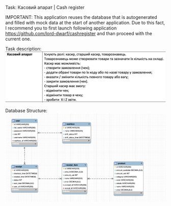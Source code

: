 Task: Касовий апарат | Cash register

IMPORTANT: 
This application reuses the database that is autogenerated and filled with mock data at the start of another application.
Due to this fact, I recommend you to first launch following application https://github.com/lord-dwarf/cashregister and than proceed with the
current one. 

Task description:
![Task text](/src/main/resources/static/task_description.png?raw=true)

Database Structure:
![Task text](/src/main/resources/static/db_view.png?raw=true)
